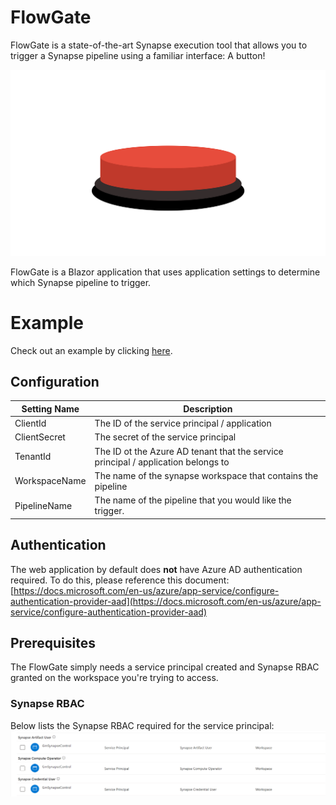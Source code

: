 # FlowGate

FlowGate is a state-of-the-art Synapse execution tool that allows you to trigger a Synapse pipeline using a familiar interface: A button!

<img src="Images/FlowGate.png"/>

FlowGate is a Blazor application that uses application settings to determine which Synapse pipeline to trigger. 

# Example

Check out an example by clicking [here](https://flowgate.azurewebsites.net).

## Configuration

| Setting Name | Description |
|--------------|-------------|
| ClientId | The ID of the service principal / application | 
| ClientSecret | The secret of the service principal | 
| TenantId | The ID ot the Azure AD tenant that the service principal / application belongs to | 
| WorkspaceName | The name of the synapse workspace that contains the pipeline | 
| PipelineName | The name of the pipeline that you would like the trigger. |

## Authentication
The web application by default does **not** have Azure AD authentication required. 
To do this, please reference this document: [https://docs.microsoft.com/en-us/azure/app-service/configure-authentication-provider-aad](https://docs.microsoft.com/en-us/azure/app-service/configure-authentication-provider-aad)

## Prerequisites

The FlowGate simply needs a service principal created and Synapse RBAC granted on the workspace you're trying to access. 

### Synapse RBAC
 
Below lists the Synapse RBAC required for the service principal:
<img src="Images/SynapseRBAC.png"/>

